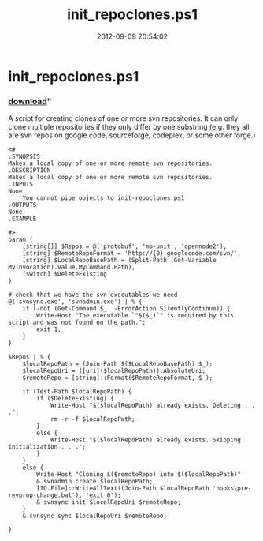 ﻿---
pid:            3633
parent:         0
children:       
poster:         Justin Dearing
title:          init_repoclones.ps1
date:           2012-09-09 20:54:02
format:         posh
---

# init_repoclones.ps1

### [download](3633.ps1)"

A script for creating clones of one or more svn repositories. It can only clone multiple repositories if they only differ by one substring (e.g. they all are svn repos on google code, sourceforge, codeplex, or some other forge.)

```posh
<#
.SYNOPSIS 
Makes a local copy of one or more remote svn repositories.
.DESCRIPTION 
Makes a local copy of one or more remote svn repositories.
.INPUTS 
None 
    You cannot pipe objects to init-repoclones.ps1 
.OUTPUTS
None
.EXAMPLE 

#>
param (
    [string[]] $Repos = @('protobuf', 'mb-unit', 'opennode2'),
    [string] $RemoteRepoFormat = 'http://{0}.googlecode.com/svn/',
    [string] $LocalRepoBasePath = (Split-Path (Get-Variable MyInvocation).Value.MyCommand.Path),
    [switch] $DeleteExisting
)

# check that we have the svn executables we need
@('svnsync.exe', 'svnadmin.exe') | % {
    if (-not (Get-Command $_  -ErrorAction SilentlyContinue)) {
        Write-Host "The executable `"$($_)`" is required by this script and was not found on the path.";
        exit 1;
    }
}

$Repos | % {
    $localRepoPath = (Join-Path $($LocalRepoBasePath) $_);
    $localRepoUri = ([uri]($localRepoPath)).AbsoluteUri;
    $remoteRepo = [string]::Format($RemoteRepoFormat, $_);

    if (Test-Path $localRepoPath) {
        if ($DeleteExisting) {
            Write-Host "$($localRepoPath) already exists. Deleting . . .";
            rm -r -f $localRepoPath;
        }
        else {
            Write-Host "$($localRepoPath) already exists. Skipping initialization . . .";
        }
    }
    else {
        Write-Host "Cloning $($remoteRepo) into $($localRepoPath)"
        & svnadmin create $localRepoPath;
        [IO.File]::WriteAllText((Join-Path $localRepoPath 'hooks\pre-revprop-change.bat'), 'exit 0');
        & svnsync init $localRepoUri $remoteRepo;
    }
    & svnsync sync $localRepoUri $remoteRepo;

}
```
